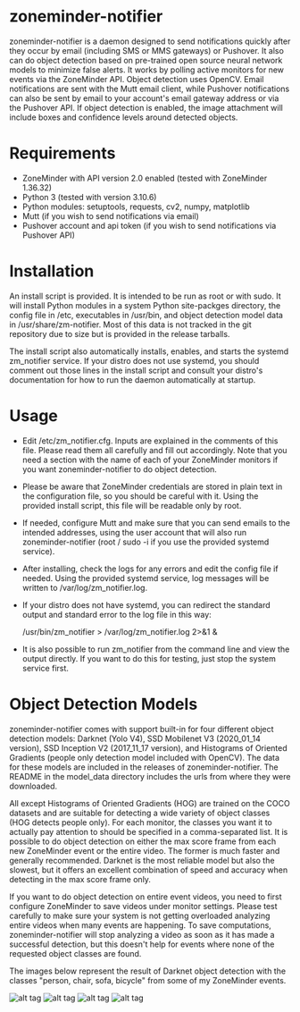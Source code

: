 zoneminder-notifier
================================================================================
zoneminder-notifier is a daemon designed to send notifications quickly after
they occur by email (including SMS or MMS gateways) or Pushover. It also can do
object detection based on pre-trained open source neural network models to
minimize false alerts. It works by polling active monitors for new events via
the ZoneMinder API. Object detection uses OpenCV. Email notifications are sent
with the Mutt email client, while Pushover notifications can also be sent by
email to your account's email gateway address or via the Pushover API. If
object detection is enabled, the image attachment will include boxes and
confidence levels around detected objects.

Requirements
================================================================================
* ZoneMinder with API version 2.0 enabled (tested with ZoneMinder 1.36.32)
* Python 3 (tested with version 3.10.6)
* Python modules: setuptools, requests, cv2, numpy, matplotlib
* Mutt (if you wish to send notifications via email)
* Pushover account and api token (if you wish to send notifications via Pushover
  API)

Installation
================================================================================
An install script is provided. It is intended to be run as root or with sudo. It
will install Python modules in a system Python site-packges directory, the
config file in /etc, executables in /usr/bin, and object detection model data in
/usr/share/zm-notifier. Most of this data is not tracked in the git repository
due to size but is provided in the release tarballs.

The install script also automatically installs, enables, and starts the systemd
zm_notifier service. If your distro does not use systemd, you should comment out
those lines in the install script and consult your distro's documentation for
how to run the daemon automatically at startup.

Usage
================================================================================
* Edit /etc/zm_notifier.cfg. Inputs are explained in the comments of this file.
  Please read them all carefully and fill out accordingly. Note that you need a
  section with the name of each of your ZoneMinder monitors if you want
  zoneminder-notifier to do object detection.
* Please be aware that ZoneMinder credentials are stored in plain text in the
  configuration file, so you should be careful with it. Using the provided
  install script, this file will be readable only by root.
* If needed, configure Mutt and make sure that you can send emails to the
  intended addresses, using the user account that will also run
  zoneminder-notifier (root / sudo -i if you use the provided systemd service).
* After installing, check the logs for any errors and edit the config file if
  needed. Using the provided systemd service, log messages will be written to
  /var/log/zm_notifier.log.
* If your distro does not have systemd, you can redirect the standard output
  and standard error to the log file in this way:

  /usr/bin/zm_notifier > /var/log/zm_notifier.log 2>&1 &

* It is also possible to run zm_notifier from the command line and view the
  output directly. If you want to do this for testing, just stop the system
  service first.

Object Detection Models
================================================================================
zoneminder-notifier comes with support built-in for four different object
detection models: Darknet (Yolo V4), SSD Mobilenet V3 (2020_01_14 version), SSD
Inception V2 (2017_11_17 version), and Histograms of Oriented Gradients (people
only detection model included with OpenCV). The data for these models are
included in the releases of zoneminder-notifier. The README in the model_data
directory includes the urls from where they were downloaded.

All except Histograms of Oriented Gradients (HOG) are trained on the COCO
datasets and are suitable for detecting a wide variety of object classes (HOG
detects people only). For each monitor, the classes you want it to actually
pay attention to should be specified in a comma-separated list. It is possible
to do object detection on either the max score frame from each new ZoneMinder
event or the entire video. The former is much faster and generally recommended.
Darknet is the most reliable model but also the slowest, but it offers an
excellent combination of speed and accuracy when detecting in the max score
frame only.

If you want to do object detection on entire event videos, you need to first
configure ZoneMinder to save videos under monitor settings. Please test
carefully to make sure your system is not getting overloaded analyzing entire
videos when many events are happening. To save computations, zoneminder-notifier
will stop analyzing a video as soon as it has made a successful detection, but
this doesn't help for events where none of the requested object classes are
found.

The images below represent the result of Darknet object detection with the
classes "person, chair, sofa, bicycle" from some of my ZoneMinder events.

![alt tag](https://raw.githubusercontent.com/montagdude/zoneminder-notifier/master/sample_images/analysis_image-1.jpg)
![alt tag](https://raw.githubusercontent.com/montagdude/zoneminder-notifier/master/sample_images/analysis_image-2.jpg)
![alt tag](https://raw.githubusercontent.com/montagdude/zoneminder-notifier/master/sample_images/analysis_image-5.jpg)
![alt tag](https://raw.githubusercontent.com/montagdude/zoneminder-notifier/master/sample_images/analysis_image-7.jpg)
